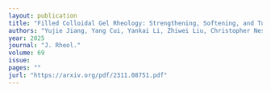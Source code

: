 ```yaml
---
layout: publication
title: "Filled Colloidal Gel Rheology: Strengthening, Softening, and Tuneability"
authors: "Yujie Jiang, Yang Cui, Yankai Li, Zhiwei Liu, Christopher Ness, Ryohei Seto"
year: 2025
journal: "J. Rheol."
volume: 69
issue: 
pages: ""
jurl: "https://arxiv.org/pdf/2311.08751.pdf"
---
```

